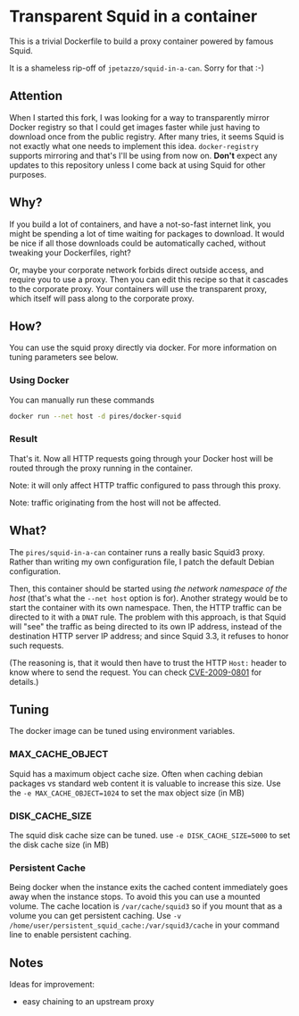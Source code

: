 # Transparent Squid in a container

This is a trivial Dockerfile to build a proxy container powered by famous Squid.

It is a shameless rip-off of ```jpetazzo/squid-in-a-can```. Sorry for that :-)

## Attention

When I started this fork, I was looking for a way to transparently mirror Docker registry so that I could get images
faster while just having to download once from the public registry. After many tries, it seems Squid is not exactly what one
needs to implement this idea. ```docker-registry``` supports mirroring and that's I'll be using from now on. **Don't** expect
any updates to this repository unless I come back at using Squid for other purposes.

## Why?

If you build a lot of containers, and have a not-so-fast internet link,
you might be spending a lot of time waiting for packages to download.
It would be nice if all those downloads could be automatically cached,
without tweaking your Dockerfiles, right?

Or, maybe your corporate network forbids direct outside access, and require
you to use a proxy. Then you can edit this recipe so that it cascades to the
corporate proxy. Your containers will use the transparent proxy, which itself
will pass along to the corporate proxy.


## How?

You can use the squid proxy directly via docker. For more
information on tuning parameters see below.

### Using Docker

You can manually run these commands

```bash
docker run --net host -d pires/docker-squid
```

### Result

That's it. Now all HTTP requests going through your Docker host will be routed through the proxy running in the container.

Note: it will only affect HTTP traffic configured to pass through this proxy.

Note: traffic originating from the host will not be affected.

## What?

The `pires/squid-in-a-can` container runs a really basic Squid3 proxy.
Rather than writing my own configuration file, I patch the default Debian
configuration.

Then, this container should be started using *the network namespace of the
host* (that's what the `--net host` option is for).
Another strategy would be to start the container with its own namespace.
Then, the HTTP traffic can be directed to it with a `DNAT` rule.
The problem with this approach, is that Squid will "see" the traffic as
being directed to its own IP address, instead of the destination HTTP
server IP address; and since Squid 3.3, it refuses to honor such requests.

(The reasoning is, that it would then have to trust the HTTP `Host:`
header to know where to send the request. You can check [CVE-2009-0801]
for details.)


## Tuning

The docker image can be tuned using environment variables.

### MAX_CACHE_OBJECT

Squid has a maximum object cache size. Often when caching debian packages vs
standard web content it is valuable to increase this size. Use the
`-e MAX_CACHE_OBJECT=1024` to set the max object size (in MB)


### DISK_CACHE_SIZE

The squid disk cache size can be tuned. use
`-e DISK_CACHE_SIZE=5000` to set the disk cache size (in MB)

### Persistent Cache

Being docker when the instance exits the cached content immediately goes away
when the instance stops. To avoid this you can use a mounted volume. The cache
location is `/var/cache/squid3` so if you mount that as a volume you can get
persistent caching. Use `-v /home/user/persistent_squid_cache:/var/squid3/cache`
in your command line to enable persistent caching.

## Notes

Ideas for improvement:

- easy chaining to an upstream proxy


[CVE-2009-0801]: http://cve.mitre.org/cgi-bin/cvename.cgi?name=CVE-2009-0801
